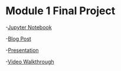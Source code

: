 
# Module 1 Final Project



-[Jupyter Notebook](student.ipynb)

-[Blog Post](https://medium.com/@mkiah09/flatiron-data-science-module-1-project-edbbc38a8d1e)

-[Presentation](presentation.pdf)

-[Video Walkthrough](https://drive.google.com/file/d/1y44NnIBJS5ZphMQX5S8GC7EiMQeCmvLf/view?usp=sharing)

